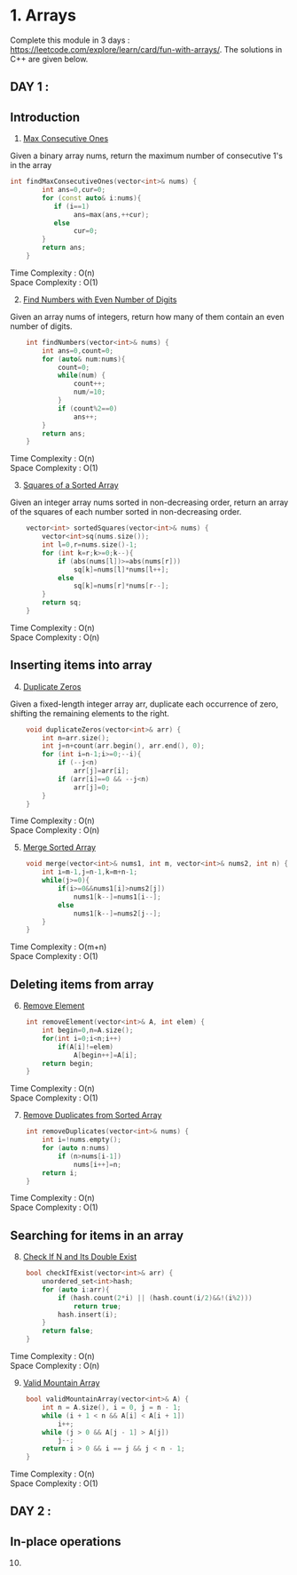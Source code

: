 # 1. Arrays 

Complete this module in 3 days : https://leetcode.com/explore/learn/card/fun-with-arrays/. The solutions in C++ are given below.

## DAY 1 :
## Introduction

1. [Max Consecutive Ones](https://leetcode.com/problems/max-consecutive-ones/)

Given a binary array nums, return the maximum number of consecutive 1's in the array

```c++
int findMaxConsecutiveOnes(vector<int>& nums) {
        int ans=0,cur=0;
        for (const auto& i:nums){
           if (i==1)
                ans=max(ans,++cur);
           else 
                cur=0;
        }
        return ans;
    }
```
Time Complexity : O(n)\
Space Complexity : O(1)


2. [Find Numbers with Even Number of Digits](https://leetcode.com/problems/find-numbers-with-even-number-of-digits/)

Given an array nums of integers, return how many of them contain an even number of digits.

```cpp
    int findNumbers(vector<int>& nums) {
        int ans=0,count=0;
        for (auto& num:nums){
            count=0;
            while(num) {
                count++;
                num/=10;
            }
            if (count%2==0) 
                ans++;
        }
        return ans;
    }
```
    
Time Complexity : O(n)\
Space Complexity : O(1)

3. [Squares of a Sorted Array](https://leetcode.com/problems/squares-of-a-sorted-array/)

Given an integer array nums sorted in non-decreasing order, return an array of the squares of each number sorted in non-decreasing order.

```cpp
    vector<int> sortedSquares(vector<int>& nums) {
        vector<int>sq(nums.size());
        int l=0,r=nums.size()-1;
        for (int k=r;k>=0;k--){
            if (abs(nums[l])>=abs(nums[r])) 
                sq[k]=nums[l]*nums[l++];
            else 
                sq[k]=nums[r]*nums[r--];
        }
        return sq;
    }
```
Time Complexity : O(n)\
Space Complexity : O(n)
  
  
## Inserting items into array  

4. [Duplicate Zeros](https://leetcode.com/problems/duplicate-zeros/)

Given a fixed-length integer array arr, duplicate each occurrence of zero, shifting the remaining elements to the right.

```cpp
    void duplicateZeros(vector<int>& arr) {
        int n=arr.size();
        int j=n+count(arr.begin(), arr.end(), 0);
        for (int i=n-1;i>=0;--i){
            if (--j<n)
                arr[j]=arr[i];
            if (arr[i]==0 && --j<n)
                arr[j]=0;
        }
    }
```
Time Complexity : O(n)\
Space Complexity : O(n)


5. [Merge Sorted Array](https://leetcode.com/problems/merge-sorted-array/)

```cpp
    void merge(vector<int>& nums1, int m, vector<int>& nums2, int n) {
        int i=m-1,j=n-1,k=m+n-1;
        while(j>=0){
            if(i>=0&&nums1[i]>nums2[j])
                nums1[k--]=nums1[i--];
            else
                nums1[k--]=nums2[j--];
        }
    }
```
Time Complexity : O(m+n)\
Space Complexity : O(1)


## Deleting items from array

6. [Remove Element](https://leetcode.com/problems/remove-element/)

```cpp
    int removeElement(vector<int>& A, int elem) {
        int begin=0,n=A.size();
        for(int i=0;i<n;i++) 
            if(A[i]!=elem) 
                A[begin++]=A[i];
        return begin;
    }
```
Time Complexity : O(n)\
Space Complexity : O(1)


7. [Remove Duplicates from Sorted Array](https://leetcode.com/problems/remove-duplicates-from-sorted-array/)

```cpp
    int removeDuplicates(vector<int>& nums) {
        int i=!nums.empty();
        for (auto n:nums)
            if (n>nums[i-1]) 
                nums[i++]=n;
        return i;
    }
```
Time Complexity : O(n)\
Space Complexity : O(1)


## Searching for items in an array

8. [Check If N and Its Double Exist](https://leetcode.com/problems/check-if-n-and-its-double-exist/)

```cpp
    bool checkIfExist(vector<int>& arr) {
        unordered_set<int>hash;
        for (auto i:arr){
            if (hash.count(2*i) || (hash.count(i/2)&&!(i%2))) 
                return true;
            hash.insert(i);
        }
        return false;
    }
```
Time Complexity : O(n)\
Space Complexity : O(n)


9. [Valid Mountain Array](https://leetcode.com/problems/valid-mountain-array/)

```cpp
    bool validMountainArray(vector<int>& A) {
        int n = A.size(), i = 0, j = n - 1;
        while (i + 1 < n && A[i] < A[i + 1]) 
            i++;
        while (j > 0 && A[j - 1] > A[j]) 
            j--;
        return i > 0 && i == j && j < n - 1;
    }
```
Time Complexity : O(n)\
Space Complexity : O(1)


## DAY 2 :
## In-place operations

10. []()
